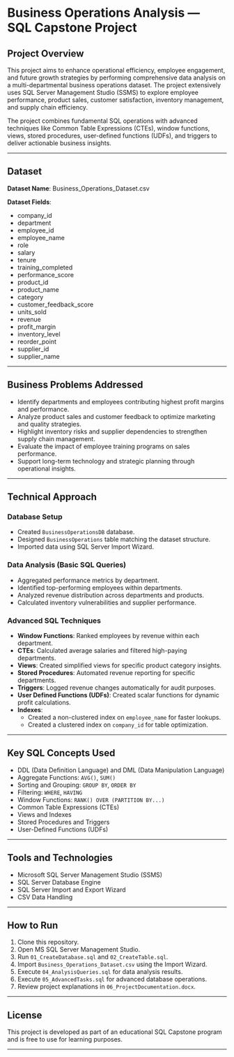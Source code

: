 # Business Operations Analysis — SQL Capstone Project

## Project Overview

This project aims to enhance operational efficiency, employee engagement, and future growth strategies by performing comprehensive data analysis on a multi-departmental business operations dataset. The project extensively uses SQL Server Management Studio (SSMS) to explore employee performance, product sales, customer satisfaction, inventory management, and supply chain efficiency.

The project combines fundamental SQL operations with advanced techniques like Common Table Expressions (CTEs), window functions, views, stored procedures, user-defined functions (UDFs), and triggers to deliver actionable business insights.

---

## Dataset

**Dataset Name**: Business_Operations_Dataset.csv

**Dataset Fields**:
- company_id
- department
- employee_id
- employee_name
- role
- salary
- tenure
- training_completed
- performance_score
- product_id
- product_name
- category
- customer_feedback_score
- units_sold
- revenue
- profit_margin
- inventory_level
- reorder_point
- supplier_id
- supplier_name

---

## Business Problems Addressed

- Identify departments and employees contributing highest profit margins and performance.
- Analyze product sales and customer feedback to optimize marketing and quality strategies.
- Highlight inventory risks and supplier dependencies to strengthen supply chain management.
- Evaluate the impact of employee training programs on sales performance.
- Support long-term technology and strategic planning through operational insights.

---

## Technical Approach

### Database Setup
- Created `BusinessOperationsDB` database.
- Designed `BusinessOperations` table matching the dataset structure.
- Imported data using SQL Server Import Wizard.

### Data Analysis (Basic SQL Queries)
- Aggregated performance metrics by department.
- Identified top-performing employees within departments.
- Analyzed revenue distribution across departments and products.
- Calculated inventory vulnerabilities and supplier performance.

### Advanced SQL Techniques
- **Window Functions**: Ranked employees by revenue within each department.
- **CTEs**: Calculated average salaries and filtered high-paying departments.
- **Views**: Created simplified views for specific product category insights.
- **Stored Procedures**: Automated revenue reporting for specific departments.
- **Triggers**: Logged revenue changes automatically for audit purposes.
- **User Defined Functions (UDFs)**: Created scalar functions for dynamic profit calculations.
- **Indexes**:
  - Created a non-clustered index on `employee_name` for faster lookups.
  - Created a clustered index on `company_id` for table optimization.


---

## Key SQL Concepts Used

- DDL (Data Definition Language) and DML (Data Manipulation Language)
- Aggregate Functions: `AVG()`, `SUM()`
- Sorting and Grouping: `GROUP BY`, `ORDER BY`
- Filtering: `WHERE`, `HAVING`
- Window Functions: `RANK() OVER (PARTITION BY...)`
- Common Table Expressions (CTEs)
- Views and Indexes
- Stored Procedures and Triggers
- User-Defined Functions (UDFs)

---

## Tools and Technologies

- Microsoft SQL Server Management Studio (SSMS)
- SQL Server Database Engine
- SQL Server Import and Export Wizard
- CSV Data Handling

---

## How to Run

1. Clone this repository.
2. Open MS SQL Server Management Studio.
3. Run `01_CreateDatabase.sql` and `02_CreateTable.sql`.
4. Import `Business_Operations_Dataset.csv` using the Import Wizard.
5. Execute `04_AnalysisQueries.sql` for data analysis results.
6. Execute `05_AdvancedTasks.sql` for advanced database operations.
7. Review project explanations in `06_ProjectDocumentation.docx`.

---

## License

This project is developed as part of an educational SQL Capstone program and is free to use for learning purposes.

---
